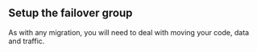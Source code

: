 ## Setup the failover group

As with any migration, you will need to deal with moving your code, data and traffic. 

